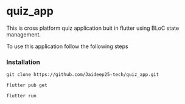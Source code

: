 # quiz_app

This is cross platform quiz application buit in flutter using BLoC state management.


To use this application follow the following steps


### Installation
```
git clone https://github.com/Jaideep25-tech/quiz_app.git

flutter pub get

flutter run
```

